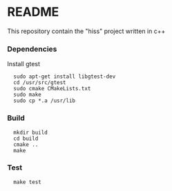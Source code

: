 # README #

This repository contain the "hiss" project written in c++

### Dependencies

Install gtest

      sudo apt-get install libgtest-dev
      cd /usr/src/gtest
      sudo cmake CMakeLists.txt
      sudo make
      sudo cp *.a /usr/lib

### Build

      mkdir build
      cd build
      cmake ..
      make
    
### Test

      make test
